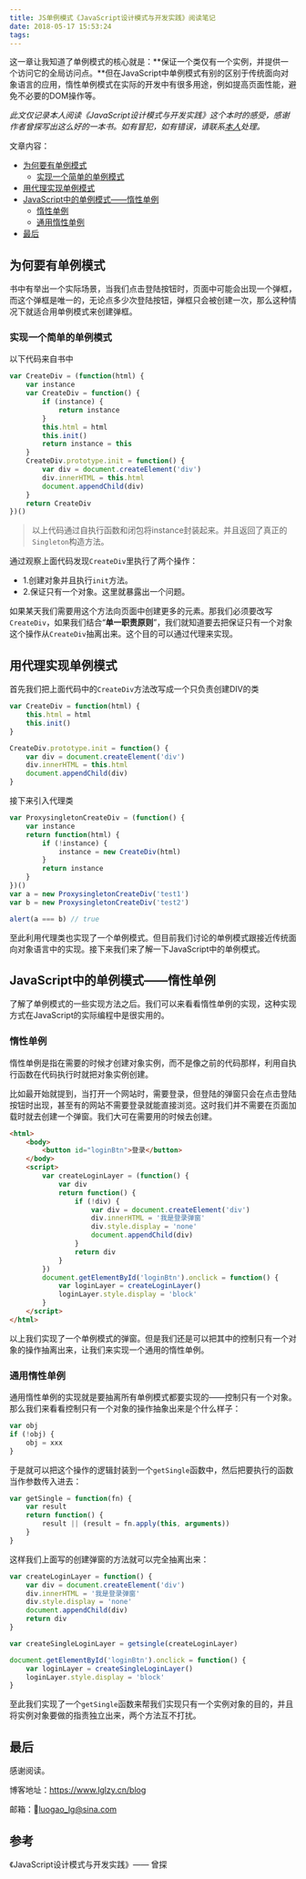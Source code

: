 ```yaml
---
title: JS单例模式《JavaScript设计模式与开发实践》阅读笔记
date: 2018-05-17 15:53:24
tags:
---
```



这一章让我知道了单例模式的核心就是：**保证一个类仅有一个实例，并提供一个访问它的全局访问点。**但在JavaScript中单例模式有别的区别于传统面向对象语言的应用，惰性单例模式在实际的开发中有很多用途，例如提高页面性能，避免不必要的DOM操作等。

<!-- more -->
*此文仅记录本人阅读《JavaScript设计模式与开发实践》这个本时的感受，感谢作者曾探写出这么好的一本书。如有冒犯，如有错误，请联系[本人](mailto:luogao_lg@sina.com)处理。*

文章内容：
- [为何要有单例模式](#为何要有单例模式)
  - [实现一个简单的单例模式](#实现一个简单的单例模式)
- [用代理实现单例模式](#用代理实现单例模式)
- [JavaScript中的单例模式——惰性单例](#JavaScript中的单例模式——惰性单例)
  - [惰性单例](#惰性单例)
  - [通用惰性单例](#通用惰性单例)
- [最后](#最后)

## 为何要有单例模式

书中有举出一个实际场景，当我们点击登陆按钮时，页面中可能会出现一个弹框，而这个弹框是唯一的，无论点多少次登陆按钮，弹框只会被创建一次，那么这种情况下就适合用单例模式来创建弹框。

### 实现一个简单的单例模式

以下代码来自书中

```javascript
var CreateDiv = (function(html) {
    var instance
    var CreateDiv = function() {
        if (instance) {
            return instance
        }
        this.html = html
        this.init()
        return instance = this
    }
    CreateDiv.prototype.init = function() {
        var div = document.createElement('div')
        div.innerHTML = this.html
        document.appendChild(div)
    }
    return CreateDiv
})()
```

> 以上代码通过自执行函数和闭包将instance封装起来。并且返回了真正的`Singleton`构造方法。

通过观察上面代码发现`CreateDiv`里执行了两个操作：

- 1.创建对象并且执行`init`方法。
- 2.保证只有一个对象。这里就暴露出一个问题。

如果某天我们需要用这个方法向页面中创建更多的元素。那我们必须要改写`CreateDiv`，如果我们结合“**单一职责原则**”，我们就知道要去把保证只有一个对象这个操作从`CreateDiv`抽离出来。这个目的可以通过代理来实现。

## 用代理实现单例模式

首先我们把上面代码中的`CreateDiv`方法改写成一个只负责创建DIV的类

```javascript
var CreateDiv = function(html) {
    this.html = html
    this.init()
}

CreateDiv.prototype.init = function() {
    var div = document.createElement('div')
    div.innerHTML = this.html
    document.appendChild(div)
}
```

接下来引入代理类

```javascript
var ProxysingletonCreateDiv = (function() {
    var instance
    return function(html) {
        if (!instance) {
            instance = new CreateDiv(html)
        }
        return instance
    }
})()
var a = new ProxysingletonCreateDiv('test1')
var b = new ProxysingletonCreateDiv('test2')

alert(a === b) // true
```

至此利用代理类也实现了一个单例模式。但目前我们讨论的单例模式跟接近传统面向对象语言中的实现。接下来我们来了解一下JavaScript中的单例模式。

## JavaScript中的单例模式——惰性单例

了解了单例模式的一些实现方法之后。我们可以来看看惰性单例的实现，这种实现方式在JavaScript的实际编程中是很实用的。

### 惰性单例

惰性单例是指在需要的时候才创建对象实例，而不是像之前的代码那样，利用自执行函数在代码执行时就把对象实例创建。

比如最开始就提到，当打开一个网站时，需要登录，但登陆的弹窗只会在点击登陆按钮时出现，甚至有的网站不需要登录就能直接浏览。这时我们并不需要在页面加载时就去创建一个弹窗。我们大可在需要用的时候去创建。

```html
<html>
    <body>
        <button id="loginBtn">登录</button>
    </body>
    <script>
        var createLoginLayer = (function() {
            var div
            return function() {
                if (!div) {
                    var div = document.createElement('div')
                    div.innerHTML = '我是登录弹窗'
                    div.style.display = 'none'
                    document.appendChild(div)
                }
                return div
            }
        })
        document.getElementById('loginBtn').onclick = function() {
            var loginLayer = createLoginLayer()
            loginLayer.style.display = 'block'
        }
    </script>
</html>
```

以上我们实现了一个单例模式的弹窗。但是我们还是可以把其中的控制只有一个对象的操作抽离出来，让我们来实现一个通用的惰性单例。

### 通用惰性单例

通用惰性单例的实现就是要抽离所有单例模式都要实现的——控制只有一个对象。那么我们来看看控制只有一个对象的操作抽象出来是个什么样子：

```javascript
var obj 
if (!obj) {
    obj = xxx
}
```

于是就可以把这个操作的逻辑封装到一个`getSingle`函数中，然后把要执行的函数当作参数传入进去：

```javascript
var getSingle = function(fn) {
    var result
    return function() {
        result || (result = fn.apply(this, arguments))
    }
}
```

这样我们上面写的创建弹窗的方法就可以完全抽离出来：

```javascript
var createLoginLayer = function() {
    var div = document.createElement('div')
    div.innerHTML = '我是登录弹窗'
    div.style.display = 'none'
    document.appendChild(div)
    return div
}

var createSingleLoginLayer = getsingle(createLoginLayer)

document.getElementById('loginBtn').onclick = function() {
    var loginLayer = createSingleLoginLayer()
    loginLayer.style.display = 'block'
}
```

至此我们实现了一个`getSingle`函数来帮我们实现只有一个实例对象的目的，并且将实例对象要做的指责独立出来，两个方法互不打扰。

## 最后

感谢阅读。

博客地址：https://www.lglzy.cn/blog

邮箱：luogao_lg@sina.com

## 参考

《JavaScript设计模式与开发实践》—— 曾探